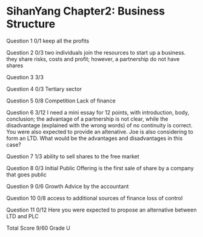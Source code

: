 # SihanYang Chapter2: Business Structure

Question 1  0/1
            keep all the profits

Question 2  0/3
            two individuals join the resources to start up a business.
            they share risks, costs and profit; however, a partnership
            do not have shares

Question 3  3/3

Question 4  0/3
            Tertiary sector

Question 5  0/8
            Competition
            Lack of finance

Question 6  3/12
            I need a mini essay for 12 points, with introduction, body, conclusion;
            the advantage of a partnership is not clear, while the disadvantage
            (explained with the wrong words) of no continuity is correct.
            You were also expected to provide an altenative. Joe is also considering
            to form an LTD. What would be the advantages and disadvantages in this
            case?

Question 7  1/3
            ability to sell shares to the free market

Question 8  0/3
            Initial Public Offering is the first sale of share by a company
            that goes public

Question 9  0/6
            Growth
            Advice by the accountant

Question 10 0/8
            access to additional sources of finance
            loss of control

Question 11 0/12
            Here you were expected to propose an alternative between LTD and PLC

Total Score 9/60 Grade U

